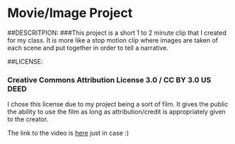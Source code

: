 # Movie/Image Project

##DESCRITPION:
###This project is a short 1 to 2 minute clip that I created for my class. It is more like a stop motion clip where images are taken of each scene and put together in order to tell a narrative. 

##LICENSE:
### Creative Commons Attribution License 3.0 / CC BY 3.0 US DEED

I chose this license due to my project being a sort of film. It gives the public the ability to use the film as long as attribution/credit is appropriately given to the creator.

The link to the video is [here](https://1drv.ms/v/s!ArTKeAkEstHTgqVQ_OY2OKyWavP0bQ?e=7FcwEQ) just in case :) 

